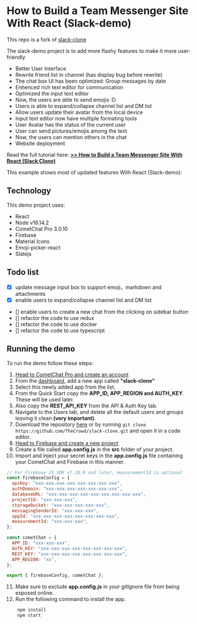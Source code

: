 # How to Build a Team Messenger Site With React (Slack-demo)

This repo is a fork of [slack-clone](https://github.com/Daltonic/slack-clone)

The slack-demo project is to add more flashy features to make it more user-friendly

- Better User Interface
- Rewrite friend list in channel (has display bug before rewrite)
- The chat box UI has been optimized: Group messages by date
- Enhenced rich text editor for communication
- Optimized the input text editor
- Now, the users are able to send emojis :D
- Users is able to expand/collapse channel list and DM list
- Allow users update their avatar from the local device
- Input text editor now have multiple formating tools
- User Avatar has the status of the current user 
- User can send pictures/emojis among the text
- Now, the users can mention others in the chat
- Website deployment

Read the full tutorial here: [**>> How to Build a Team Messenger Site With React (Slack Clone)**](https://www.cometchat.com/tutorials/#)

This example shows most of updated features With React (Slack-demo):

## Technology

This demo project uses:

- React
- Node v16.14.2
- CometChat Pro 3.0.10
- Firebase
- Material Icons
- Emoji-picker-react
- Slatejs


## Todo list

- [x] update message input box to support emoji，markdown and attachments
- [x] enable users to expand/collapse channel list and DM list
- [] enable users to create a new chat from the clicking on sidebar button
- [] refactor the code to use redux
- [] refactor the code to use docker
- [] refactor the code to use typescript

## Running the demo

To run the demo follow these steps:

1. [Head to CometChat Pro and create an account](https://app.cometchat.com/signup)
2. From the [dashboard](https://app.cometchat.com/apps), add a new app called **"slack-clone"**
3. Select this newly added app from the list.
4. From the Quick Start copy the **APP_ID, APP_REGION and AUTH_KEY**. These will be used later.
5. Also copy the **REST_API_KEY** from the API & Auth Key tab.
6. Navigate to the Users tab, and delete all the default users and groups leaving it clean **(very important)**.
7. Download the repository [here](https://github.com/TheCrowd/slack-clone.git) or by running `git clone https://github.com/TheCrowd/slack-clone.git` and open it in a code editor.
8. [Head to Firebase and create a new project](https://console.firebase.google.com)
9. Create a file called **app.config.js** in the **src** folder of your project.
10. Import and inject your secret keys in the **app.config.js** file containing your CometChat and Firebase in this manner.

```js
// For Firebase JS SDK v7.20.0 and later, measurementId is optional
const firebaseConfig = {
  apiKey: "xxx-xxx-xxx-xxx-xxx-xxx-xxx-xxx",
  authDomain: "xxx-xxx-xxx-xxx-xxx-xxx-xxx",
  databaseURL: "xxx-xxx-xxx-xxx-xxx-xxx-xxx-xxx-xxx",
  projectId: "xxx-xxx-xxx",
  storageBucket: "xxx-xxx-xxx-xxx-xxx",
  messagingSenderId: "xxx-xxx-xxx",
  appId: "xxx-xxx-xxx-xxx-xxx-xxx-xxx-xxx",
  measurementId: "xxx-xxx-xxx",
};

const cometChat = {
  APP_ID: "xxx-xxx-xxx",
  AUTH_KEY: "xxx-xxx-xxx-xxx-xxx-xxx-xxx-xxx",
  REST_KEY: "xxx-xxx-xxx-xxx-xxx-xxx-xxx-xxx",
  APP_REGION: "xx",
};

export { firebaseConfig, cometChat };
```

11. Make sure to exclude **app.config.js** in your gitIgnore file from being exposed online.
12. Run the following command to install the app.

```sh
    npm install
    npm start
```
